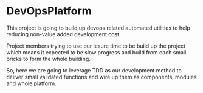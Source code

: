 # DevOpsPlatform

This project is going to build up devops related automated utilities to help reducing non-value added development cost.

Project members trying to use our lesure time to be build up the project which means it expected to be slow progress and build from each small bricks to form the whole building.

So, here we are going to leverage TDD as our development method to deliver small validated functions and wire up them as components, modules and whole platform.
